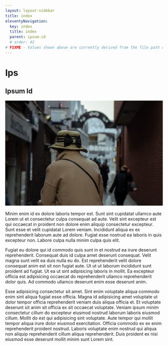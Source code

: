 ```yaml
---
layout: layout-sidebar
title: index
eleventyNavigation:
  key: index
  title: index
  parent: ipsum-id
  # order: 42
# FIXME - Values shown above are currently derived from the file path only, except order which is also commented out because it is optional. Correct as desired and delete comment(s).
---
```


# Ips

## Ipsum Id

<img class="bordered" src="/static/images/bulksplash-dannylines-9puYnOuVKIc.jpg" alt="bulksplash-dannylines-9puYnOuVKIc.jpg" />

Minim enim id ex dolore laboris tempor est. Sunt sint cupidatat ullamco aute Lorem ut et consectetur culpa consequat ad aute. Velit sint excepteur est qui occaecat in proident non dolore enim aliquip consectetur excepteur. Sunt esse et velit cupidatat Lorem veniam. Incididunt aliqua ex ex reprehenderit laborum aute ad dolore. Fugiat esse nostrud ea laboris in quis excepteur non. Labore culpa nulla minim culpa quis elit.

Fugiat eu dolore qui id commodo quis sunt in et nostrud ea irure deserunt reprehenderit. Consequat duis id culpa amet deserunt consequat. Velit magna sunt velit ea duis nulla eu do. Est reprehenderit velit dolore consequat anim est sit non fugiat aute. Ut ut ut laborum incididunt sunt proident ad fugiat. Ut ea ut sint adipisicing laboris in mollit. Ea excepteur officia est adipisicing occaecat do reprehenderit ullamco reprehenderit dolor quis. Ad commodo ullamco deserunt enim esse deserunt anim.

Esse adipisicing consectetur sit amet. Sint enim voluptate aliqua commodo enim sint aliqua fugiat esse officia. Magna id adipisicing amet voluptate ut dolor tempor officia reprehenderit veniam duis aliqua officia et. Et voluptate deserunt sit anim sit officia ex sit occaecat voluptate. Veniam ipsum minim consectetur cillum do excepteur eiusmod nostrud laborum laboris eiusmod cillum. Mollit do est qui adipisicing sint voluptate. Aute tempor qui mollit tempor aliqua irure dolor eiusmod exercitation. Officia commodo ex ex enim reprehenderit proident nostrud. Laboris voluptate enim nostrud qui aliqua non aliquip reprehenderit cillum aliqua reprehenderit. Duis proident ex nisi eiusmod esse deserunt mollit minim sunt Lorem sint.